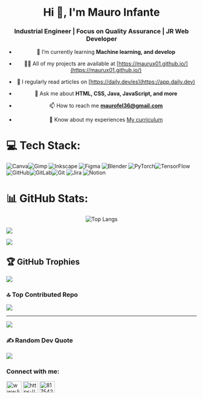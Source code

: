 <div align="center">

<h1>Hi 👋, I'm Mauro Infante</h1>
<h3>Industrial Engineer | Focus on Quality Assurance | JR Web Developer</h3>

- 🌱 I’m currently learning **Machine learning, and develop**

- 👨‍💻 All of my projects are available at [https://maurux01.github.io/](https://maurux01.github.io/)

- 📝 I regularly read articles on [https://daily.dev/es](https://app.daily.dev)

- 💬 Ask me about **HTML, CSS, Java, JavaScript, and more**

- 📫 How to reach me **maurofel36@gmail.com**

- 📄 Know about my experiences [My curriculum](https://drive.google.com/file/d/1dUKl8Rr-nrBQQGTeQ4FCkBkCtt1WxAfg/view)

</div>


# 💻 Tech Stack:
 ![Canva](https://img.shields.io/badge/Canva-%2300C4CC.svg?style=plastic&logo=Canva&logoColor=white)![Gimp](https://img.shields.io/badge/Gimp-657D8B?style=plastic&logo=gimp&logoColor=FFFFFF)  ![Inkscape](https://img.shields.io/badge/Inkscape-e0e0e0?style=plastic&logo=inkscape&logoColor=080A13) ![Figma](https://img.shields.io/badge/figma-%23F24E1E.svg?style=plastic&logo=figma&logoColor=white)  ![Blender](https://img.shields.io/badge/blender-%23F5792A.svg?style=plastic&logo=blender&logoColor=white) ![PyTorch](https://img.shields.io/badge/PyTorch-%23EE4C2C.svg?style=plastic&logo=PyTorch&logoColor=white)![TensorFlow](https://img.shields.io/badge/TensorFlow-%23FF6F00.svg?style=plastic&logo=TensorFlow&logoColor=white)![GitHub](https://img.shields.io/badge/github-%23121011.svg?style=plastic&logo=github&logoColor=white)![GitLab](https://img.shields.io/badge/gitlab-%23181717.svg?style=plastic&logo=gitlab&logoColor=white)![Git](https://img.shields.io/badge/git-%23F05033.svg?style=plastic&logo=git&logoColor=white) ![Jira](https://img.shields.io/badge/jira-%230A0FFF.svg?style=plastic&logo=jira&logoColor=white)  ![Notion](https://img.shields.io/badge/Notion-%23000000.svg?style=plastic&logo=notion&logoColor=white)

# 📊 GitHub Stats:

<p align="center">
  <img src="https://github-readme-stats.vercel.app/api/top-langs/?username=Maurux01&theme=gotham&hide_border=false&include_all_commits=false&count_private=false&layout=compact" alt="Top Langs" />
</p>




![](https://github-readme-stats.vercel.app/api?username=Maurux01&theme=gotham&hide_border=false&include_all_commits=false&count_private=false)<br/>

![](https://github-readme-streak-stats.herokuapp.com/?user=Maurux01&theme=gotham&hide_border=false)<br/>



## 🏆 GitHub Trophies
![](https://github-profile-trophy.vercel.app/?username=Maurux01&theme=monokai&no-frame=false&no-bg=true&margin-w=4)


### 🔝 Top Contributed Repo
![](https://github-contributor-stats.vercel.app/api?username=Maurux01&limit=5&theme=blue-green&combine_all_yearly_contributions=true)

---
[![](https://visitcount.itsvg.in/api?id=Maurux01&icon=0&color=3)](https://visitcount.itsvg.in)

### ✍️ Random Dev Quote
![](https://quotes-github-readme.vercel.app/api?type=horizontal&theme=tokyonight)

<!-- Proudly created with GPRM ( https://gprm.itsvg.in ) -->








<h3 align="left">Connect with me:</h3>
<p align="left">
<a href="https://linkedin.com/in/www.linkedin.com/in/infmauro" target="blank"><img align="center" src="https://raw.githubusercontent.com/rahuldkjain/github-profile-readme-generator/master/src/images/icons/Social/linked-in-alt.svg" alt="www.linkedin.com/in/infmauro" height="30" width="40" /></a>
<a href="https://stackoverflow.com/users/https://stackoverflow.com/users/28065944/mauro-infante" target="blank"><img align="center" src="https://raw.githubusercontent.com/rahuldkjain/github-profile-readme-generator/master/src/images/icons/Social/stack-overflow.svg" alt="https://stackoverflow.com/users/28065944/mauro-infante" height="30" width="40" /></a>
<a href="https://discord.gg/817542315371003904" target="blank"><img align="center" src="https://raw.githubusercontent.com/rahuldkjain/github-profile-readme-generator/master/src/images/icons/Social/discord.svg" alt="817542315371003904" height="30" width="40" /></a>
</p>

